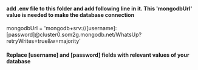 #### add .env file to this folder and add following line in it. This 'mongodbUrl' value is needed to make the database connection

mongodbUrl = 'mongodb+srv://[username]:[password]@cluster0.som2g.mongodb.net/WhatsUp?retryWrites=true&w=majority'

#### Replace [username] and [password] fields with relevant values of your database